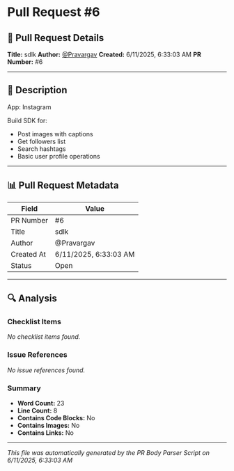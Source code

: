 # Pull Request #6

## 📝 Pull Request Details

**Title:** sdlk
**Author:** [@Pravargav](https://github.com/Pravargav)
**Created:** 6/11/2025, 6:33:03 AM
**PR Number:** #6

---

## 📄 Description

App: Instagram

Build SDK for:
- Post images with captions
- Get followers list
- Search hashtags
- Basic user profile operations


---

## 📊 Pull Request Metadata

| Field | Value |
|-------|-------|
| PR Number | #6 |
| Title | sdlk |
| Author | @Pravargav |
| Created At | 6/11/2025, 6:33:03 AM |
| Status | Open |

---

## 🔍 Analysis

### Checklist Items
_No checklist items found._

### Issue References
_No issue references found._

### Summary

- **Word Count:** 23
- **Line Count:** 8
- **Contains Code Blocks:** No
- **Contains Images:** No
- **Contains Links:** No


---

*This file was automatically generated by the PR Body Parser Script on 6/11/2025, 6:33:03 AM*
